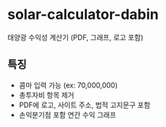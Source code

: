 # solar-calculator-dabin

태양광 수익성 계산기 (PDF, 그래프, 로고 포함)

## 특징
- 콤마 입력 가능 (ex: 70,000,000)
- 총투자비 항목 제거
- PDF에 로고, 사이트 주소, 법적 고지문구 포함
- 손익분기점 포함 연간 수익 그래프